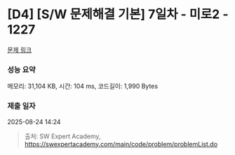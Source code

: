 # [D4] [S/W 문제해결 기본] 7일차 - 미로2 - 1227 

[문제 링크](https://swexpertacademy.com/main/code/problem/problemDetail.do?contestProbId=AV14wL9KAGkCFAYD) 

### 성능 요약

메모리: 31,104 KB, 시간: 104 ms, 코드길이: 1,990 Bytes

### 제출 일자

2025-08-24 14:24



> 출처: SW Expert Academy, https://swexpertacademy.com/main/code/problem/problemList.do